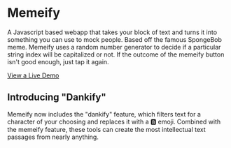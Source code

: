 # Memeify
A Javascript based webapp that takes your block of text and turns it into something you can use to mock people. Based off the famous SpongeBob meme. Memeify uses a random number generator to decide if a particular string index will be capitalized or not. If the outcome of the memeify button isn't good enough, just tap it again.

[View a Live Demo](https://arvinpoddar.github.io/memeify/)

## Introducing "Dankify"
Memeify now includes the "dankify" feature, which filters text for a character of your choosing and replaces it with a 🅱️ emoji. Combined with the memeify feature, these tools can create the most intellectual text passages from nearly anything.
